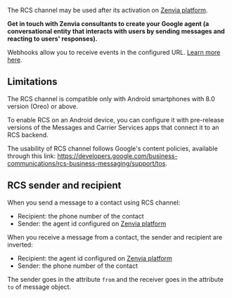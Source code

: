 The RCS channel may be used after its activation on [Zenvia platform](https://app.zenvia.com/home/credentials/rcs/list).

**Get in touch with Zenvia consultants to create your Google agent (a conversational entity that interacts with users by sending messages and reacting to users' responses).**

Webhooks allow you to receive events in the configured URL. [Learn more here](#tag/Webhooks).


## Limitations

The RCS channel is compatible only with Android smartphones with 8.0 version (Oreo) or above.

To enable RCS on an Android device, you can configure it with pre-release versions of the Messages and Carrier Services apps that connect it to an RCS backend.

The usability of RCS channel follows Google's content policies, available through this link: https://developers.google.com/business-communications/rcs-business-messaging/support/tos.


## RCS sender and recipient

When you send a message to a contact using RCS channel:

* Recipient: the phone number of the contact
* Sender: the agent id configured on [Zenvia platform](https://app.zenvia.com/home/credentials/rcs/list)

When you receive a message from a contact, the sender and recipient are inverted:

* Recipient: the agent id configured on [Zenvia platform](https://app.zenvia.com/home/credentials/rcs/list)
* Sender: the phone number of the contact

The sender goes in the attribute `from` and the receiver goes in the attribute `to` of message object.
